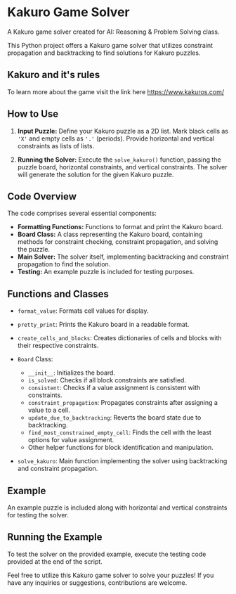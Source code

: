 # Kakuro Game Solver
A Kakuro game solver created for AI: Reasoning &amp; Problem Solving class.

This Python project offers a Kakuro game solver that utilizes constraint propagation and backtracking to find solutions for Kakuro puzzles.
## Kakuro and it's rules
To learn more about the game visit the link here https://www.kakuros.com/

## How to Use

1. **Input Puzzle:** Define your Kakuro puzzle as a 2D list. Mark black cells as `'X'` and empty cells as `'.'` (periods). Provide horizontal and vertical constraints as lists of lists.
   
2. **Running the Solver:** Execute the `solve_kakuro()` function, passing the puzzle board, horizontal constraints, and vertical constraints. The solver will generate the solution for the given Kakuro puzzle.

## Code Overview

The code comprises several essential components:

- **Formatting Functions:** Functions to format and print the Kakuro board.
- **Board Class:** A class representing the Kakuro board, containing methods for constraint checking, constraint propagation, and solving the puzzle.
- **Main Solver:** The solver itself, implementing backtracking and constraint propagation to find the solution.
- **Testing:** An example puzzle is included for testing purposes.

## Functions and Classes

- `format_value`: Formats cell values for display.
- `pretty_print`: Prints the Kakuro board in a readable format.
- `create_cells_and_blocks`: Creates dictionaries of cells and blocks with their respective constraints.
- `Board` Class: 
  - `__init__`: Initializes the board.
  - `is_solved`: Checks if all block constraints are satisfied.
  - `consistent`: Checks if a value assignment is consistent with constraints.
  - `constraint_propagation`: Propagates constraints after assigning a value to a cell.
  - `update_due_to_backtracking`: Reverts the board state due to backtracking.
  - `find_most_constrained_empty_cell`: Finds the cell with the least options for value assignment.
  - Other helper functions for block identification and manipulation.

- `solve_kakuro`: Main function implementing the solver using backtracking and constraint propagation.

## Example

An example puzzle is included along with horizontal and vertical constraints for testing the solver.

## Running the Example

To test the solver on the provided example, execute the testing code provided at the end of the script.

Feel free to utilize this Kakuro game solver to solve your puzzles! If you have any inquiries or suggestions, contributions are welcome.


